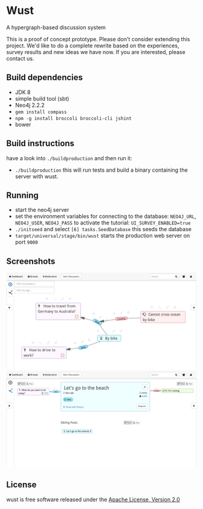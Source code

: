# Wust
A hypergraph-based discussion system

This is a proof of concept prototype. Please don't consider extending this project. We'd like to do a complete rewrite based on the experiences, survey results and new ideas we have now. If you are interested, please contact us.

## Build dependencies
- JDK 8
- simple build tool (sbt)
- Neo4j 2.2.2
- `gem install compass`
- `npm -g install broccoli broccoli-cli jshint`
- bower

## Build instructions
have a look into `./buildproduction` and then run it:
- `./buildproduction`
  this will run tests and build a binary containing the server with wust.

## Running
- start the neo4j server
- set the environment variables for connecting to the database:
    ```NEO4J_URL```, ```NEO4J_USER```, ```NEO4J_PASS```
    to activate the tutorial: ```UI_SURVEY_ENABLED=true```
- ```./initseed``` and select ```[6] tasks.SeedDatabase```
    this seeds the database
- ```target/universal/stage/bin/wust```
    starts the production web server on port ```9000```

## Screenshots
![Screenshot of Graph View](screenshot-graph.png)
![Screenshot of Focus View](screenshot-focus.png)

## License
wust is free software released under the [Apache License, Version 2.0][Apache]

[Apache]: http://www.apache.org/licenses/LICENSE-2.0
